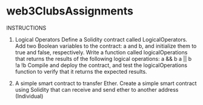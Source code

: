 # web3ClubsAssignments 

INSTRUCTIONS

1. Logical Operators
		Define a Solidity contract called LogicalOperators.
		Add two Boolean variables to the contract: a and b, and initialize them to true and false, respectively.
		Write a function called logicalOperations that returns the results of the following logical operations:
		a && b
		a || b
		!a
		!b
		Compile and deploy the contract, and test the logicalOperations function to verify that it returns the expected results.

2. A simple smart contract to transfer Ether.
		Create a simple smart contract using Solidity that can receive and send ether to another address (Individual)
